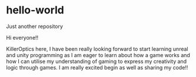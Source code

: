 # hello-world
Just another repository

Hi everyone!!

KillerOptics here, I have been really looking forward to start learning unreal and unity programming as I am eager to learn about how a
game works and how I can utilise my understanding of gaming to express my creativity and logic through games. I am really excited begin 
as well as sharing my code!!
